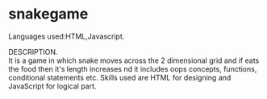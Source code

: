 # snakegame

<p>
Languages used:HTML,Javascript.
</p>






<p>
DESCRIPTION.<br/>
It is a game in which snake moves across the 2 dimensional grid and if eats the food then it's length increases nd it includes oops concepts, functions, conditional statements etc. Skills used are HTML for designing and JavaScript for logical part.
</p>
